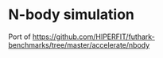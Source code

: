 # N-body simulation

Port of
https://github.com/HIPERFIT/futhark-benchmarks/tree/master/accelerate/nbody
